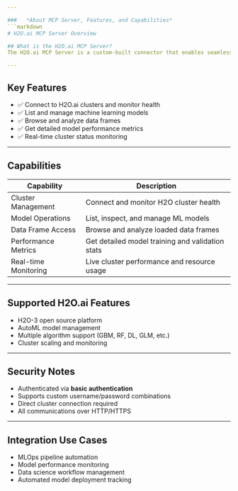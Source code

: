 ```yaml
---

###   *About MCP Server, Features, and Capabilities*
```markdown
# H2O.ai MCP Server Overview

## What is the H2O.ai MCP Server?
The H2O.ai MCP Server is a custom-built connector that enables seamless interaction with H2O.ai machine learning clusters for model management and data science operations.

---
```


## Key Features
- ✅ Connect to H2O.ai clusters and monitor health
- ✅ List and manage machine learning models
- ✅ Browse and analyze data frames
- ✅ Get detailed model performance metrics
- ✅ Real-time cluster status monitoring

---

## Capabilities
| Capability           | Description                                       |
|----------------------|---------------------------------------------------|
| Cluster Management   | Connect and monitor H2O cluster health           |
| Model Operations     | List, inspect, and manage ML models              |
| Data Frame Access    | Browse and analyze loaded data frames            |
| Performance Metrics  | Get detailed model training and validation stats |
| Real-time Monitoring | Live cluster performance and resource usage      |

---

## Supported H2O.ai Features
- H2O-3 open source platform
- AutoML model management
- Multiple algorithm support (GBM, RF, DL, GLM, etc.)
- Cluster scaling and monitoring

---

## Security Notes
- Authenticated via **basic authentication**
- Supports custom username/password combinations
- Direct cluster connection required
- All communications over HTTP/HTTPS

---

## Integration Use Cases
- MLOps pipeline automation
- Model performance monitoring
- Data science workflow management
- Automated model deployment tracking
```
